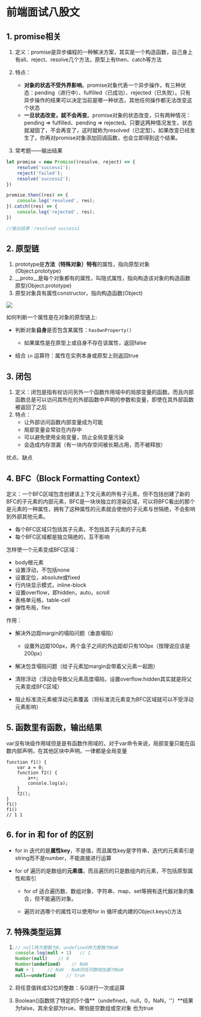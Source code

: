 # 前端面试八股文

## 1. promise相关

1. 定义：promise是异步编程的一种解决方案，其实是一个构造函数，自己身上有all、reject、resolve几个方法，原型上有then、catch等方法
2. 特点：
   - **对象的状态不受外界影响**。promise对象代表一个异步操作，有三种状态：pending（进行中）、fulfilled（已成功）、rejected（已失败）。只有异步操作的结果可以决定当前是哪一种状态，其他任何操作都无法改变这个状态
   - **一旦状态改变，就不会再变**。promise对象的状态改变，只有两种情况：pending => fulfilled、pending => rejected。只要这两种情况发生，状态就凝固了，不会再变了，这时就称为resolved（已定型）。如果改变已经发生了，你再对promise对象添加回调函数，也会立即得到这个结果。

3. 常考题——输出结果

```javascript
let promise = new Promise((resolve, reject) => {
    resolve('success1');
    reject('failed');
    resolve('success2');
})

promise.then((res) => {
    console.log('resolved', res);
}).catch((res) => {
    console.log('rejected', res);
})

//输出结果：resolved success1
```



## 2. 原型链

1. prototype是**方法（特殊对象）特有**的属性，指向原型对象(Object.prototype)
2. \_\_proto\_\_是每个对象都有的属性，叫隐式属性，指向构造该对象的构造函数原型(Object.prototype)
3. 原型对象具有属性constructor，指向构造函数(Object)

![](D:\资料\web前端学习资料素材\笔记\imgs\原型链.jpg)

如何判断一个属性是在对象的原型链上:

- 判断对象**自身**是否包含某属性：`hasOwnProperty()`
  - 如果属性是在原型上或自身不存在该属性，返回false

- 结合 `in` 运算符：属性在实例本身或原型上则返回true



## 3. 闭包

1. 定义：闭包是指有权访问另外一个函数作用域中的局部变量的函数。而且内部函数总是可以访问其所在的外部函数中声明的参数和变量，即使在其外部函数被返回了之后
2. 特点：
   - 让外部访问函数内部变量成为可能
   - 局部变量会常驻在内存中
   - 可以避免使用全局变量，防止全局变量污染
   - 会造成内存泄漏（有一块内存空间被长期占用，而不被释放）

优点、缺点



## 4. BFC（Block Formatting Context）

定义：一个BFC区域包含创建该上下文元素的所有子元素，但不包括创建了新的BFC的子元素的内部元素，BFC是一块块独立的渲染区域，可以将BFC看出的那个是元素的一种属性，拥有了这种属性的元素就会使他的子元素与世隔绝，不会影响到外部其他元素。

- 每个BFC区域只包括其子元素，不包括其子元素的子元素
- 每个BFC区域都是独立隔绝的，互不影响

怎样使一个元素变成BFC区域：

- body根元素
- 设置浮动，不包括none
- 设置定位，absolute或fixed
- 行内块显示模式，inline-block
- 设置overflow，即hidden，auto，scroll
- 表格单元格，table-cell
- 弹性布局，flex

作用：

- 解决外边距margin的塌陷问题（垂直塌陷）
  - 设置外边距100px，两个盒子之间的外边距却只有100px（按理说应该是200px）

- 解决包含塌陷问题（给子元素加margin会带着父元素一起跑）
- 清除浮动（浮动会导致父元素高度塌陷，设置overflow:hidden其实就是将父元素变成BFC区域）
- 阻止标准流元素被浮动元素覆盖（将标准流元素变为BFC区域就可以不受浮动元素影响）



## 5. 函数里有函数，输出结果

var没有块级作用域但是是有函数作用域的，对于var命令来说，局部变量只能在函数内部声明，在其他区块中声明，一律都是全局变量

```
function f1() {
    var a = 0;
    function f2() {
        a++;
        console.log(a);
    }
    f2();
}
f1()
f1()
// 1 1
```



## 6. for in 和 for of 的区别

- for in 迭代的是**属性key**，不是值，而且属性key是字符串，迭代的元素索引是string而不是number，不能直接进行运算

- for of 遍历的是数组的**元素值**，而且遍历的只是数组内的元素，不包括原型属性和索引

  - for of 适合遍历数、数组对象、字符串、map、set等拥有迭代器对象的集合，但不能遍历对象。

  - 遍历对选哪个的属性可以使用for in 循环或内建的Object.keys()方法



## 7. 特殊类型运算

1. ```javascript
   // null转为整数为0，undefined转为整数为NaN
   console.log(null + 1)   // 1
   Number(null)    // 0
   Number(undefined)    // NaN
   NaN + 1     // NaN   NaN同任何数相加都为NaN
   null==undefined    // true
   ```

2. 将任意值转成32位的整数：与0进行一次或运算

3. Boolean()函数除了特定的5个值**（undefined，null，0，NaN，''）**结果为false，其余全部为true，哪怕是空数组或空对象 也为true

